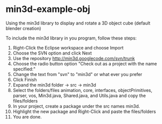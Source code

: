 min3d-example-obj
=================

Using the min3d library to display and rotate a 3D object cube (default blender creation)

To include the min3d library in you program, follow these steps:

1. Right-Click the Eclipse workspace and choose Import
2. Choose the SVN option and click Next
3. Use the repository http://min3d.googlecode.com/svn/trunk
4. Choose the radio button option "Check out as a project with the name specified:"
5. Change the text from "svn" to "min3d" or what ever you prefer
6. Click Finish
7. Expand the min3d folder -> src -> min3d
8. Select the folders/files animation, core, interfaces, objectPrimitives, parser, vos, Min3d.java, Shared.java, and Utils.java and copy the files/folders
9. In your project, create a package under the src names min3d.
10. Highlight the new package and Right-Click and paste the files/folders
11. You are done.
